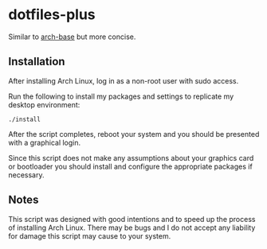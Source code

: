 # dotfiles-plus

Similar to [arch-base](https://github.com/nrobinson2000/arch-base) but more concise.

## Installation

After installing Arch Linux, log in as a non-root user with sudo access.

Run the following to install my packages and settings to replicate my desktop environment:

```
./install
```

After the script completes, reboot your system and you should be presented with a graphical login.

Since this script does not make any assumptions about your graphics card or
bootloader you should install and configure the appropriate packages if
necessary.


## Notes

This script was designed with good intentions and to speed up the process of
installing Arch Linux. There may be bugs and I do not accept any liability for
damage this script may cause to your system.
